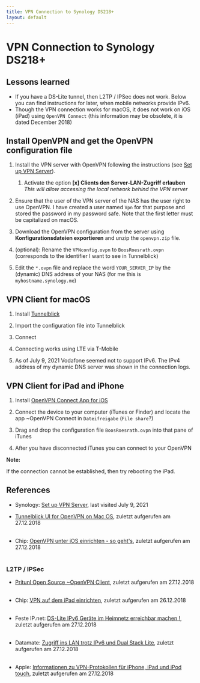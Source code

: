```yaml
---
title: VPN Connection to Synology DS218+
layout: default
---
```

# VPN Connection to Synology DS218+

## Lessons learned

* If you have a DS-Lite tunnel, then L2TP / IPSec does not work. Below you can find instructions for later, when mobile networks provide IPv6.
* Though the VPN connection works for macOS, it does not work on iOS (iPad) using `OpenVPN Connect` (this information may be obsolete, it is dated December 2018)

## Install OpenVPN and get the OpenVPN configuration file

1. Install the VPN server with OpenVPN following the instructions (see [Set up VPN Server](https://kb.synology.com/en-us/DSM/help/VPNCenter/vpn_setup?version=6)).

   1. Activate the option **[x] Clients den Server-LAN-Zugriff erlauben**<br>_This will allow accessing the local network behind the VPN server_

1. Ensure that the user of the VPN server of the NAS has the user right to use OpenVPN. I have created a user named `Vpn` for that purpose and stored the password in my password safe. Note that the first letter must be capitalized on macOS.

1. Download the OpenVPN configuration from the server using **Konfigurationsdateien exportieren** and unzip the `openvpn.zip` file.

1. (optional): Rename the `VPNconfig.ovpn` to `BoosRoesrath.ovpn` (corresponds to the identifier I want to see in Tunnelblick)

1. Edit the `*.ovpn` file and replace the word `YOUR_SERVER_IP` by the (dynamic) DNS address of your NAS (for me this is `myhostname.synology.me`)

## VPN Client for macOS

1. Install [Tunnelblick](https://tunnelblick.net/downloads.html)

1. Import the configuration file into Tunnelblick

1. Connect

  1. Connecting works using LTE via T-Mobile
  1. As of July 9, 2021 Vodafone seemed not to support IPv6. The IPv4 address of my dynamic DNS server was shown in the connection logs.

## VPN Client for iPad and iPhone

1. Install [OpenVPN Connect App for iOS](https://itunes.apple.com/de/app/openvpn-connect/id590379981?mt=8)

1. Connect the device to your computer (iTunes or Finder) and locate the app ~OpenVPN Connect in `Dateifreigabe` (`File share`?)

1. Drag and drop the configuration file `BoosRoesrath.ovpn` into that pane of iTunes

1. After you have disconnected iTunes you can connect to your OpenVPN

**Note:**

If the connection cannot be established, then try rebooting the iPad.

## References

* Synology: [Set up VPN Server](https://kb.synology.com/en-us/DSM/help/VPNCenter/vpn_setup?version=6), last visited July 9, 2021

* [Tunnelblick UI for OpenVPN on Mac OS](https://tunnelblick.net/index.html), zuletzt aufgerufen am 27.12.2018<br><br>

* Chip: [OpenVPN unter iOS einrichten - so geht's](https://praxistipps.chip.de/openvpn-unter-ios-einrichten-so-gehts_50891), zuletzt aufgerufen am 27.12.2018<br><br>

### L2TP / IPSec

* [Pritunl Open Source ~OpenVPN Client](https://client.pritunl.com/), zuletzt aufgerufen am 27.12.2018<br><br>

* Chip: [VPN auf dem iPad einrichten](https://praxistipps.chip.de/vpn-auf-dem-ipad-einrichten_33384), zuletzt aufgerufen am 26.12.2018<br><br>

* Feste IP.net: [DS-Lite IPv6 Geräte im Heimnetz erreichbar machen !](http://www.feste-ip.net/dslite-ipv6-portmapper/allgemeine-informationen/), zuletzt aufgerufen am 27.12.2018<br><br>

* Datamate: [Zugriff ins LAN trotz IPv6 und Dual Stack Lite](https://www.datamate.org/zugriff-ins-lan-trotz-ipv6-und-dual-stack-lite/), zuletzt aufgerufen am 27.12.2018<br><br>

* Apple: [Informationen zu VPN-Protokollen für iPhone, iPad und iPod touch](https://support.apple.com/de-de/HT201533), zuletzt aufgerufen am 27.12.2018